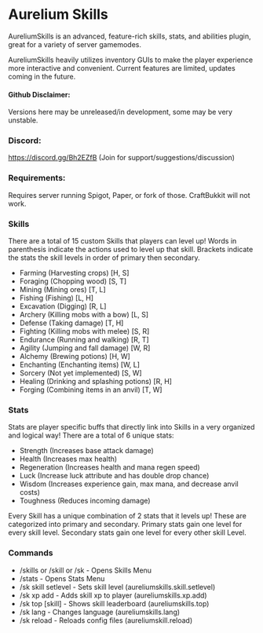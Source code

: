 # Aurelium Skills

AureliumSkills is an advanced, feature-rich skills, stats, and abilities plugin, great for a variety of server gamemodes.

AureliumSkills heavily utilizes inventory GUIs to make the player experience more interactive and convenient. Current features are limited, updates coming in the future.

#### Github Disclaimer:
Versions here may be unreleased/in development, some may be very unstable.

### Discord:

https://discord.gg/Bh2EZfB (Join for support/suggestions/discussion)

### Requirements:

Requires server running Spigot, Paper, or fork of those. CraftBukkit will not work.

### Skills

There are a total of 15 custom Skills that players can level up! Words in parenthesis indicate the actions used to level up that skill. Brackets indicate the stats the skill levels in order of primary then secondary.
- Farming (Harvesting crops) [H, S]
- Foraging (Chopping wood) [S, T]
- Mining (Mining ores) [T, L]
- Fishing (Fishing) [L, H]
- Excavation (Digging) [R, L]
- Archery (Killing mobs with a bow) [L, S]
- Defense (Taking damage) [T, H]
- Fighting (Killing mobs with melee) [S, R]
- Endurance (Running and walking) [R, T]
- Agility (Jumping and fall damage) [W, R]
- Alchemy (Brewing potions) [H, W]
- Enchanting (Enchanting items) [W, L]
- Sorcery (Not yet implemented) [S, W]
- Healing (Drinking and splashing potions) [R, H]
- Forging (Combining items in an anvil) [T, W]

### Stats

Stats are player specific buffs that directly link into Skills in a very organized and logical way! There are a total of 6 unique stats:
- Strength (Increases base attack damage)
- Health (Increases max health)
- Regeneration (Increases health and mana regen speed)
- Luck (Increase luck attribute and has double drop chance)
- Wisdom (Increases experience gain, max mana, and decrease anvil costs)
- Toughness (Reduces incoming damage)

Every Skill has a unique combination of 2 stats that it levels up! These are categorized into primary and secondary. Primary stats gain one level for every skill level. Secondary stats gain one level for every other skill Level.

### Commands

- /skills or /skill or /sk - Opens Skills Menu
- /stats - Opens Stats Menu
- /sk skill setlevel <player> <skill> <level> - Sets skill level (aureliumskills.skill.setlevel)
- /sk xp add <player> <skill> <amount> - Adds skill xp to player (aureliumskills.xp.add)
- /sk top [skill] - Shows skill leaderboard (aureliumskills.top)
- /sk lang <lang> - Changes language (aureliumskills.lang)
- /sk reload - Reloads config files (aureliumskill.reload)
